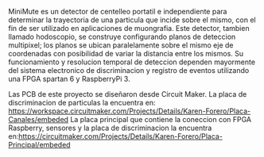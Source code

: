 MiniMute es un detector de centelleo portatil e independiente para determinar la trayectoria de una particula que incide sobre el mismo,
con el fin de ser utilizado en aplicaciones de muongrafia. Este detector, tambien llamado hodoscopio, se construye configurando planos 
de deteccion multipixel; los planos se ubican paralelamente sobre el mismo eje de coordenadas con posibilidad de variar la distancia 
entre los mismos. Su funcionamiento y resolucion temporal de deteccion dependen mayormente del sistema electronico de discriminacion 
y registro de eventos utilizando una FPGA spartan 6 y RaspberryPi 3. 

Las PCB de este proyecto se diseñaron desde Circuit Maker. La placa de discriminacion de particulas la encuentra en: https://workspace.circuitmaker.com/Projects/Details/Karen-Forero/Placa-Canales/embeded La placa principal que contiene la coneccion con FPGA Raspberry, sensores y la placa de discriminacion la encuentra en:https://circuitmaker.com/Projects/Details/Karen-Forero/Placa-Principal/embeded
